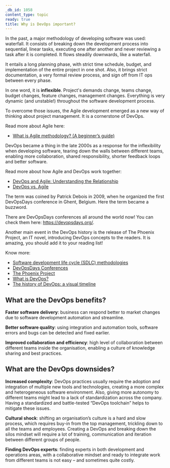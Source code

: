 ```yaml
---
_db_id: 1058
content_type: topic
ready: true
title: Why is DevOps important?
---
```


In the past, a major methodology of developing software was used: waterfall. It consists of breaking down the development process into sequential, linear tasks, executing one after another and never reviewing a task after it is completed. It flows steadily downwards, like a waterfall.

It entails a long planning phase, with strict time schedule, budget, and implementation of the entire project in one shot. Also, it brings strict documentation, a very formal review process, and sign off from IT ops between every phase.

In one word, it is **inflexible**. Project's demands change, teams change, budget changes, feature changes, management changes. Everything is very dynamic (and unstable!) throughout the software development process.

To overcome those issues, the Agile development emerged as a new way of thinking about project management. It is a cornerstone of DevOps.

Read more about Agile here:
- [What is Agile methodology? (A beginner’s guide)](https://asana.com/pt/resources/agile-methodology)

DevOps became a thing in the late 2000s as a response for the inflexibility when developing software, tearing down the walls between different teams, enabling more collaboration, shared responsibility, shorter feedback loops and better software.

Read more about how Agile and DevOps work together:
- [DevOps and Agile: Understanding the Relationship](https://cloudacademy.com/blog/devops-agile-relationship/)
- [DevOps vs. Agile](https://www.atlassian.com/devops/what-is-devops/agile-vs-devops)

The term was coined by Patrick Debois in 2009, when he organized the first DevOpsDays conference in Ghent, Belgium. Here the term became a buzzword. 

There are DevOpsDays conferences all around the world now! You can check them here: https://devopsdays.org/.

Another main event in the DevOps history is the release of The Phoenix Project, an IT novel, introducing DevOps concepts to the readers. It is amazing, you should add it to your reading list!

Know more:
- [Software development life cycle (SDLC) methodologies](https://en.wikipedia.org/wiki/Software_development_process#Methodologies)
- [DevOpsDays Conferences](https://devopsdays.org/)
- [The Phoenix Project](https://itrevolution.com/product/the-phoenix-project/)
- [What is DevOps?](https://aws.amazon.com/devops/what-is-devops/?nc1=h_ls)
- [The history of DevOps: a visual timeline](https://www.techtarget.com/whatis/reference/The-history-of-DevOps-A-visual-timeline)

## What are the DevOps benefits?
**Faster software delivery**: business can respond better to market changes due to software development automation and streamline. 

**Better software quality**: using integration and automation tools, software errors and bugs can be detected and fixed earlier. 

**Improved collaboration and efficiency**: high level of collaboration between different teams inside the organisation, enabling a culture of knowledge sharing and best practices.

## What are the DevOps downsides?
**Increased complexity**: DevOps practices usually require the adoption and integration of multiple new tools and technologies, creating a more complex and heterogeneous software environment. Also, giving more autonomy to different teams might lead to a lack of standardization across the company. Having a standardized and battle-tested “DevOps toolchain” helps to mitigate these issues.

**Cultural shock**: shifting an organisation’s culture is a hard and slow process, which requires buy-in from the top management, trickling down to all the teams and employees. Creating a DevOps and breaking down the silos mindset will require a lot of training, communication and iteration between different groups of people.

**Finding DevOps experts**: finding experts in both development and operations areas, with a collaborative mindset and ready to integrate work from different teams is not easy – and sometimes quite costly.